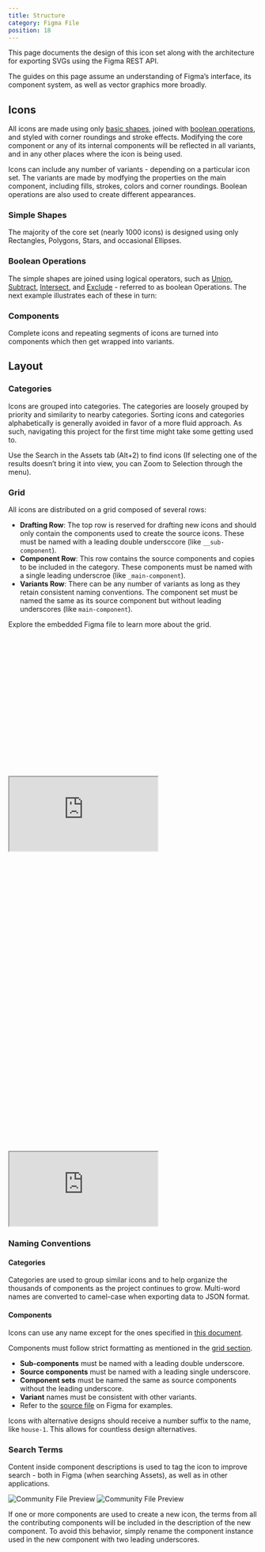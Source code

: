 ```yaml
---
title: Structure
category: Figma File
position: 18
---
```


This page documents the design of this icon set along with the architecture for exporting SVGs using the Figma REST API.

The guides on this page assume an understanding of Figma’s interface, its component system, as well as vector graphics more broadly.

## Icons

[bo]: https://help.figma.com/hc/en-us/articles/360039957534-Boolean-Operations
[st]: https://help.figma.com/hc/en-us/articles/360040450133-Using-Shape-Tools
[rect]: https://help.figma.com/hc/en-us/articles/360040450133-Using-Shape-Tools#h_c29a35fb-c415-4983-886a-8f3abfb5db64
[poly]: https://help.figma.com/hc/en-us/articles/360040450133-Using-Shape-Tools#h_c27f00b6-be3e-4fe5-871b-95bb54a71395
[star]: https://help.figma.com/hc/en-us/articles/360040450133-Using-Shape-Tools#h_f731d0d6-c5cb-4a72-a5a8-d35fb7cea5dd
[circ]: https://help.figma.com/hc/en-us/articles/360040450133-Using-Shape-Tools#h_5edec1f1-055a-46d0-b1ed-1e67d76e5532
[bool]: https://help.figma.com/hc/en-us/articles/360039957534-Boolean-Operations#Types_of_Boolean_Operations

All icons are made using only [basic shapes][st], joined with [boolean operations][bo], and styled with corner roundings and stroke effects. Modifying the core component or any of its internal components will be reflected in all variants, and in any other places where the icon is being used.

Icons can include any number of variants -  depending on a particular icon set. The variants are made by modfying the properties on the main component, including fills, strokes, colors and corner roundings. Boolean operations are also used to create different appearances.

### Simple Shapes

The majority of the core set (nearly 1000 icons) is designed using only Rectangles, Polygons, Stars, and occasional Ellipses.

### Boolean Operations

The simple shapes are joined using logical operators, such as [Union][bool], [Subtract][bool], [Intersect][bool], and [Exclude][bool] - referred to as boolean Operations. The next example illustrates each of these in turn:

### Components

Complete icons and repeating segments of icons are turned into components which then get wrapped into variants.

<!-- It may be counter-intuitive to realize that creating icons with such a simple approach may occasionally become more complicated. -->



## Layout

<!-- <div class="relative overflow-hidden w-full" style="padding-top: 56.25%">
  <iframe
    class="absolute inset-0 w-full h-full"
    src="https://www.figma.com/embed?embed_host=share&url=https%3A%2F%2Fwww.figma.com%2Ffile%2F2TsY9yqFso1zrvF8LNcVE7%2FGlyphs%3Fnode-id%3D0%253A1&"
    allowfullscreen
  ></iframe>
</div> -->

### Categories

Icons are grouped into categories. The categories are loosely grouped by priority and similarity to nearby categories. Sorting icons and categories alphabetically is generally avoided in favor of a more fluid approach. As such, navigating this project for the first time might take some getting used to.

Use the Search in the Assets tab (Alt+2) to find icons (If selecting one of the results doesn’t bring it into view, you can Zoom to Selection through the menu).

### Grid

All icons are distributed on a grid composed of several rows:

- <span class="px-1 bg-purple-200 dark_bg-purple-700"><b>Drafting Row</b></span>: The top row is reserved for drafting new icons and should only contain the components used to create the source icons. These must be named with a leading double undersccore (like `__sub-component`).
- <span class="px-1 bg-pink-200 dark_bg-pink-900"><b>Component Row</b></span>: This row contains the source components and copies to be included in the category. These components must be named with a single leading underscroe (like `_main-component`).
- <span class="px-1 bg-gray-300 dark_bg-gray-700"><b>Variants Row</b></span>: There can be any number of variants as long as they retain consistent naming conventions. The component set must be named the same as its source component but without leading underscores (like `main-component`).

Explore the embedded Figma file to learn more about the grid.

<div class="hidden sm_block relative rounded-xl overflow-hidden w-full" style="padding-top: 56.25%">
  <iframe
    class="absolute inset-0 w-full h-full"
    src="https://www.figma.com/embed?embed_host=share&url=https%3A%2F%2Fwww.figma.com%2Ffile%2F2TsY9yqFso1zrvF8LNcVE7%2FGlyphs-Icons%3Fnode-id%3D4856%253A37"
    allowfullscreen
  ></iframe>
</div>

<div class="sm_hidden relative rounded-xl overflow-hidden w-full" style="padding-top: 120%">
  <iframe
    class="absolute inset-0 w-full h-full"
    src="https://www.figma.com/embed?embed_host=share&url=https%3A%2F%2Fwww.figma.com%2Ffile%2F2TsY9yqFso1zrvF8LNcVE7%2FGlyphs-Icons%3Fnode-id%3D4856%253A37"
    allowfullscreen
  ></iframe>
</div>

### Naming Conventions

#### Categories

Categories are used to group similar icons and to help organize the thousands of components as the project continues to grow. Multi-word names are converted to camel-case when exporting data to JSON format.

#### Components

<alert>

Icons can use any name except for the ones specified in [this document](https://mathiasbynens.be/notes/reserved-keywords).

</alert>

Components must follow strict formatting as mentioned in the [grid section](#grid).
- **Sub-components** must be named with a leading double underscore.
- **Source components** must be named with a leading single underscore.
- **Component sets** must be named the same as source components without the leading underscore.
- **Variant** names must be consistent with other variants.
- Refer to the [source file](/docs/figma/overview#source-file) on Figma for examples.

Icons with alternative designs should receive a number suffix to the name, like `house-1`. This allows for countless design alternatives.

### Search Terms

Content inside component descriptions is used to tag the icon to improve search - both in Figma (when searching Assets), as well as in other applications.

<img class="show-dark" src="/content/description-dark.png" style="margin: 0" alt="Community File Preview" />
<img class="show-light" src="/content/description-light.png" style="margin: 0" alt="Community File Preview" />

If one or more components are used to create a new icon, the terms from all the contributing components will be included in the description of the new component. To avoid this behavior, simply rename the component instance used in the new component with two leading underscores.
